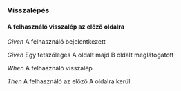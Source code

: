 ### Visszalépés


#### A felhasználó visszalép az előző oldalra

_Given_ A felhasználó bejelentkezett

_Given_ Egy tetszőleges A oldalt majd B oldalt meglátogatott

_When_ A felhasználó visszalép

_Then_ A felhasználó az előző A oldalra kerül.
